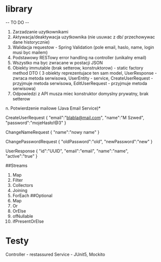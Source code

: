 # library  
  
  -- TO DO --  
  1. Zarzadzanie uzytkownikami  
  2. Aktywacja/deaktywacja uzytkownika (nie usuwac z db/ przechowywac dane historycznie)  
  3. Walidacja requestow - Spring Validation (pole email, haslo, name, login musi byc mailem)  
  4. Podstawowy RESTowy error handling na controller (unikalny email)  
  5. Wszystko ma byc zwracane w postacji JSON  
  6. Obiekty immutable (brak setterow, konstruktorow) - static factory method DTO ( 3 obiekty reprezentujace ten sam model, UserResponse - zwraca metoda serwisowa, UserEntity - service, CreateUserRequest - przyjmuje metoda serwisowa, EditUserRequest -  przyjmuje metoda serwisowa)  
  7. Odpowiedzi z API musza miec konstruktor domyslny prywatny, brak setterow  
    
    
  n. Potwierdzenie mailowe (Java Email Service)*  

CreateUserRequest 
{
"email":"blabla@mail.com",
"name":"M Szwed",
"password":"mojeHasło!@3"
}

ChangeNameRequest
{
"name":"nowy name"
}

ChangePasswordRequest
{
"oldPassword":"old",
"newPassword":"new"
}

UserResponse 
{
"id":"UUID",
"email":"email",
"name":"name",
"active":"true"
}


##Streams
1. Map
2. Filter
3. Collectors
4. Joining
5. ForEach
##Optional
1. Map
2. Or
3. OrElse
4. ofNullable
5. ifPresentOrElse


# Testy
Controller - restassured
Service - JUnit5, Mockito
